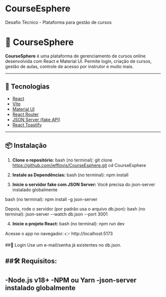 # CourseEsphere
 Desafio Técnico - Plataforma para gestão de cursos

 # 📘 CourseSphere

**CourseSphere** é uma plataforma de gerenciamento de cursos online desenvolvida com React e Material UI. Permite login, criação de cursos, gestão de aulas, controle de acesso por instrutor e muito mais.

---

## 🚀 Tecnologias

- [React](https://reactjs.org/)
- [Vite](https://vitejs.dev/)
- [Material UI](https://mui.com/)
- [React Router](https://reactrouter.com/)
- [JSON Server (fake API)](https://github.com/typicode/json-server)
- [React Toastify](https://fkhadra.github.io/react-toastify/)

---

## 📦 Instalação

1. **Clone o repositório:**
bash (no terminal):
git clone https://github.com/jefflovis/CourseEsphere.git
cd CourseEsphere

2. **Instale as Dependências:**
bash (no terminal):
npm install

3. **Inicie o servidor fake com JSON Server:**
Você precisa do json-server instalado globalmente

bash (no terminal):
npm install -g json-server

Depois, rode o servidor (por padrão usa o arquivo db.json):
bash (no terminal):
json-server --watch db.json --port 3001

4. **Inicie o projeto React:**
bash (no terminal):
npm run dev

Acesse o app no navegador:
👉 http://localhost:5173

##🔐 Login
Use um e-mail/senha já existentes no db.json.

##🛠 Requisitos:
---
-Node.js v18+
-NPM ou Yarn
-json-server instalado globalmente
---
